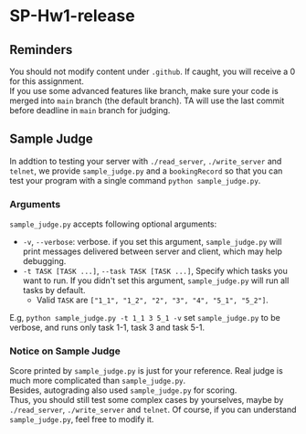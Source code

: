 # SP-Hw1-release

## Reminders
You should not modify content under `.github`. If caught, you will receive a 0 for this assignment.  
If you use some advanced features like branch, make sure your code is merged into `main` branch (the default branch). TA will use the last commit before deadline in `main` branch for judging. 

## Sample Judge
In addtion to testing your server with `./read_server`, `./write_server` and `telnet`, we provide `sample_judge.py` and a `bookingRecord` so that you can test your program with a single command `python sample_judge.py`.  

### Arguments
`sample_judge.py` accepts following optional arguments:  
* `-v`, `--verbose`: verbose. if you set this argument, `sample_judge.py` will print messages delivered between server and client, which may help debugging.
* `-t TASK [TASK ...]`, `--task TASK [TASK ...]`, Specify which tasks you want to run. If you didn't set this argument, `sample_judge.py` will run all tasks by default.
  * Valid `TASK` are `["1_1", "1_2", "2", "3", "4", "5_1", "5_2"]`.  

E.g, `python sample_judge.py -t 1_1 3 5_1 -v` set `sample_judge.py` to be verbose, and runs only task 1-1, task 3 and task 5-1.

### Notice on Sample Judge
Score printed by `sample_judge.py` is just for your reference. Real judge is much more complicated than `sample_judge.py`.  
Besides, autograding also used `sample_judge.py` for scoring.  
Thus, you should still test some complex cases by yourselves, maybe by `./read_server`, `./write_server` and `telnet`. Of course, if you can understand `sample_judge.py`, feel free to modify it.
